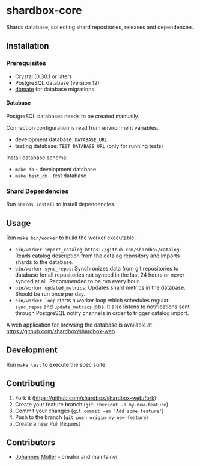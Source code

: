 # shardbox-core

Shards database, collecting shard repositories, releases and dependencies.

## Installation

### Prerequisites

* Crystal (0.30.1 or later)
* PostgreSQL database (version 12)
* [dbmate](https://github.com/amacneil/dbmate) for database migrations

#### Database
PostgreSQL databases needs to be created manually.

Connection configuration is read from environment variables.

* development database: `DATABASE_URL`
* testing database: `TEST_DATABASE_URL` (only for running tests)

Install database schema:

* `make db` - development database
* `make test_db` - test database

### Shard Dependencies

Run `shards install` to install dependencies.

## Usage

Run `make bin/worker` to build the worker executable.

* `bin/worker import_catalog https://github.com/shardbox/catalog`:
  Reads catalog description from the catalog repository and imports shards to the database.
* `bin/worker sync_repos`: Synchronizes data from git repositories to database for all
  repositories not synced in the last 24 hours or never synced at all.
  Recommended to be run every hour.
* `bin/worker updated_metrics`: Updates shard metrics in the database. Should be run once per day.
* `bin/worker loop` starts a worker loop which schedules regular `sync_repos` and `update_metrics`
  jobs. It also listens to notifications sent through PostgreSQL notify channels in order
  to trigger catalog import.

A web application for browsing the database is available at https://github.com/shardbox/shardbox-web

## Development

Run `make test` to execute the spec suite.

## Contributing

1. Fork it (<https://github.com/shardbox/shardbox-web/fork>)
2. Create your feature branch (`git checkout -b my-new-feature`)
3. Commit your changes (`git commit -am 'Add some feature'`)
4. Push to the branch (`git push origin my-new-feature`)
5. Create a new Pull Request

## Contributors

* [Johannes Müller](https://github.com/straight-shoota) - creator and maintainer

